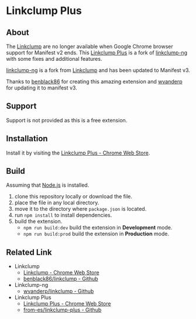 # Linkclump Plus

## About

The [Linkclump](https://chromewebstore.google.com/detail/linkclump/lfpjkncokllnfokkgpkobnkbkmelfefj "https://chromewebstore.google.com/detail/linkclump/lfpjkncokllnfokkgpkobnkbkmelfefj") are no longer available when Google Chrome browser support for Manifest v2 ends. This [Linkclump Plus](https://chromewebstore.google.com/detail/linkclump-plus/ainlglbojoodfdbndbfofojhmjbmelmm "https://chromewebstore.google.com/detail/linkclump-plus/ainlglbojoodfdbndbfofojhmjbmelmm") is a fork of [linkclump-ng](https://github.com/wvanderp/linkclump "https://github.com/wvanderp/linkclump") with some fixes and additional features.

[linkclump-ng](https://github.com/wvanderp/linkclump "https://github.com/wvanderp/linkclump") is a fork from [Linkclump](https://github.com/benblack86/linkclump "https://github.com/benblack86/linkclump") and has been updated to Manifest v3.

Thanks to [benblack86](https://github.com/benblack86 "https://github.com/benblack86") for creating this amazing extension and [wvanderp](https://github.com/wvanderp "https://github.com/wvanderp") for updating it to manifest v3.

## Support

Support is not provided as this is a free extension.

## Installation

Install it by visiting the [Linkclump Plus - Chrome Web Store](https://chromewebstore.google.com/detail/ainlglbojoodfdbndbfofojhmjbmelmm "Linkclump Plus - Chrome Web Store").

## Build

Assuming that [Node.js](https://nodejs.org/ "https://nodejs.org/") is installed.

1. clone this repository locally or download the file.
2. place the file in any local directory.
3. move it to the directory where ```package.json``` is located.
3. run ```npm install``` to install dependencies.
4. build the extension.
	- ```npm run build:dev``` build the extension in **Development** mode.
	- ```npm run build:prod``` build the extension in **Production** mode.

## Related Link

- Linkclump
	- [Linkclump - Chrome Web Store](https://chromewebstore.google.com/detail/linkclump/lfpjkncokllnfokkgpkobnkbkmelfefj "https://chromewebstore.google.com/detail/linkclump/lfpjkncokllnfokkgpkobnkbkmelfef")
	- [benblack86/linkclump - Github](https://github.com/benblack86/linkclump "https://github.com/benblack86/linkclump")
- Linkclump-ng
	- [wvanderp/linkclump - Github](https://github.com/wvanderp/linkclump "https://github.com/wvanderp/linkclump")
- Linkclump Plus
	- [Linkclump Plus - Chrome Web Store](https://chromewebstore.google.com/detail/ainlglbojoodfdbndbfofojhmjbmelmm "Linkclump Plus - Chrome Web Store")
	- [from-es/linkclump-plus - Github](https://github.com/from-es/linkclump-plus "https://github.com/from-es/linkclump-plus")
